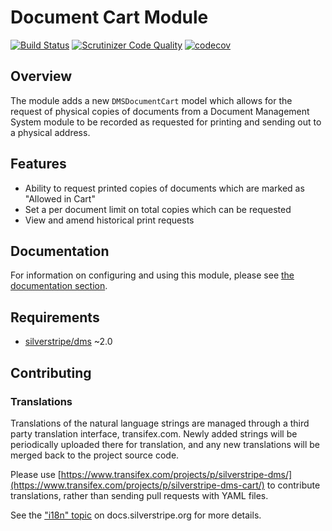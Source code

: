 # Document Cart Module

[![Build Status](https://travis-ci.org/creative-commoners/silverstripe-dms-cart.svg?branch=master)](https://travis-ci.org/creative-commoners/silverstripe-dms-cart) [![Scrutinizer Code Quality](https://scrutinizer-ci.com/g/creative-commoners/silverstripe-dms-cart/badges/quality-score.png?b=master)](https://scrutinizer-ci.com/g/creative-commoners/silverstripe-dms-cart/?branch=master) [![codecov](https://codecov.io/gh/creative-commoners/silverstripe-dms-cart/branch/master/graph/badge.svg)](https://codecov.io/gh/creative-commoners/silverstripe-dms-cart)

## Overview

The module adds a new `DMSDocumentCart` model which allows for the request of physical copies of documents from a
Document Management System module to be recorded as requested for printing and sending out to a physical address.

## Features

 * Ability to request printed copies of documents which are marked as "Allowed in Cart"
 * Set a per document limit on total copies which can be requested
 * View and amend historical print requests

## Documentation

For information on configuring and using this module, please see [the documentation section](docs/en/index.md).

## Requirements

 * [silverstripe/dms](https://github.com/silverstripe/silverstripe-dms) ~2.0

## Contributing

### Translations

Translations of the natural language strings are managed through a
third party translation interface, transifex.com.
Newly added strings will be periodically uploaded there for translation,
and any new translations will be merged back to the project source code.

Please use [https://www.transifex.com/projects/p/silverstripe-dms/](https://www.transifex.com/projects/p/silverstripe-dms-cart/) to contribute translations,
rather than sending pull requests with YAML files.

See the ["i18n" topic](http://doc.silverstripe.org/framework/en/3/topics/i18n) on docs.silverstripe.org for more details.
